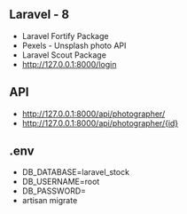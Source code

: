 

## Laravel - 8


- Laravel Fortify Package
- Pexels - Unsplash photo API
- Laravel Scout Package
- http://127.0.0.1:8000/login

## API

- http://127.0.0.1:8000/api/photographer/
- http://127.0.0.1:8000/api/photographer/{id}


## .env
- DB_DATABASE=laravel_stock
- DB_USERNAME=root
- DB_PASSWORD=
- artisan migrate 
